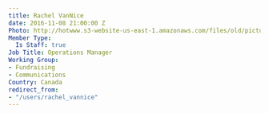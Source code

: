 ```yaml
---
title: Rachel VanNice
date: 2016-11-08 21:00:00 Z
Photo: http://hotwww.s3-website-us-east-1.amazonaws.com/files/old/pictures/picture-347-1479145295.jpg
Member Type:
  Is Staff: true
Job Title: Operations Manager
Working Group:
- Fundraising
- Communications
Country: Canada
redirect_from:
- "/users/rachel_vannice"
---
```


